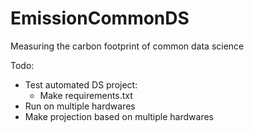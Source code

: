 # EmissionCommonDS
Measuring the carbon footprint of common data science

Todo:

- Test automated DS project:
  - Make requirements.txt
- Run on multiple hardwares
- Make projection based on multiple hardwares
